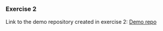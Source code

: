 ### Exercise 2

Link to the demo repository created in exercise 2:
[Demo repo](https://github.com/kgeorgieva/demo)